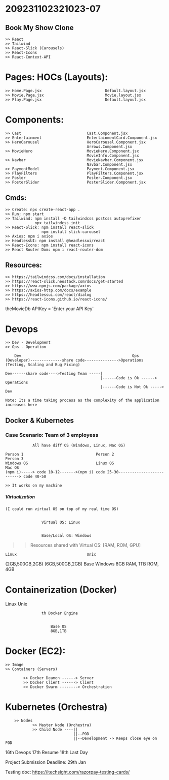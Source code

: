 # 209231102321023-07

## Book My Show Clone
    >> React
    >> Tailwind
    >> React-Slick (Carousels)
    >> React-Icons
    >> React-Context-API


#        Pages:                                 HOCs (Layouts):
    >> Home.Page.jsx                            Default.layout.jsx
    >> Movie.Page.jsx                           Movie.layout.jsx
    >> Play.Page.jsx                            Default.layout.jsx

# Components:
    >> Cast                             Cast.Component.jsx
    >> Entertainment                    EntertainmentCard.Component.jsx
    >> HeroCarousel                     HeroCarousel.Component.jsx
                                        Arrows.Component.jsx
    >> MovieHero                        MovieHero.Component.jsx
                                        MovieInfo.Component.jsx
    >> Navbar                           MovieNavbar.Component.jsx
                                        Navbar.Component.jsx
    >> PaymentModel                     Payment.Component.jsx             
    >> PlayFilters                      PlayFilters.Component.jsx
    >> Poster                           Poster.Component.jsx
    >> PosterSlider                     PosterSlider.Component.jsx
                                                                                   
## Cmds:
    >> Create: npx create-react-app .
    >> Run: npm start
    >> Tailwind: npm install -D tailwindcss postcss autoprefixer
                 npx tailwindcss init
    >> React-Slick: npm install react-slick   
                    npm install slick-carousel     
    >> Axios: npm i axios 
    >> HeadlessUI: npm install @headlessui/react
    >> React-Icons: npm install react-icons
    >> React Router Dom: npm i react-router-dom
                       





## Resources:
    >> https://tailwindcss.com/docs/installation
    >> https://react-slick.neostack.com/docs/get-started
    >> https://www.npmjs.com/package/axios
    >> https://axios-http.com/docs/example
    >> https://headlessui.com/react/dialog
    >> https://react-icons.github.io/react-icons/

theMovieDb APIKey = 'Enter your API Key'


# Devops
    >> Dev - Development
    >> Ops - Operation

        Dev                                                 Ops
    (Developer)--------------share code--------------->Operations (Testing, Scaling and Bug Fixing) 

    Dev------share code---->Testing Team -----|
                                              |------Code is Ok ------> Operations
                                              |------Code is Not Ok -----> Dev

    Note: Its a time taking process as the complexity of the application increases here   

## Docker & Kubernetes  


### Case Scenario: Team of 3 employess
                All have diff OS (Windows, Linux, Mac OS)

    Person 1                                Person 2                                Person 3
    Windows OS                              Linux OS                                 Mac OS
    (npm i)-----> code 10-12------->(npm i) code 25-30--------------------------> code 40-50

    >> It works on my machine


##### Virtualization
    (I could run virtual OS on top of my real time OS)    


                    Virtual OS: Linux


                    Base/Local OS: Windows
>> Resources shared with Virtual OS: [RAM, ROM, GPU]  




    Linux                               Unix
(2GB,500GB,2GB)                    (6GB,500GB,2GB)
                Base Windows
            8GB RAM, 1TB ROM, 4GB


# Containerization (Docker)

Linux                                                   Unix


                    th Docker Engine


                        Base OS
                        8GB,1TB



# Docker (EC2):
    >> Image
    >> Containers (Servers)

            >> Docker Deamon ------> Server
            >> Docker Client ------> Client
            >> Docker Swarm --------> Orchestration


# Kubernetes (Orchestra)  
        >> Nodes
                >> Master Node (Orchestra)
                >> Child Node ----||
                                  ||--POD
                                  ||--Development -> Keeps close eye on POD



16th Devops
17th Resume 
18th Last Day

Project Submission Deadline: 29th Jan

Testing doc: https://itechsight.com/razorpay-testing-cards/